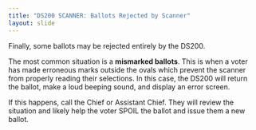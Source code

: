 ```yaml
---
title: "DS200 SCANNER: Ballots Rejected by Scanner"
layout: slide
---
```


Finally, some ballots may be rejected entirely by the DS200.

The most common situation is a **mismarked ballots**. This is when a voter has made erroneous marks outside the ovals which prevent the scanner from properly reading their selections. In this case, the DS200 will return the ballot, make a loud beeping sound, and display an error screen.

If this happens, call the Chief or Assistant Chief. They will review the situation and likely help the voter SPOIL the ballot and issue them a new ballot.

